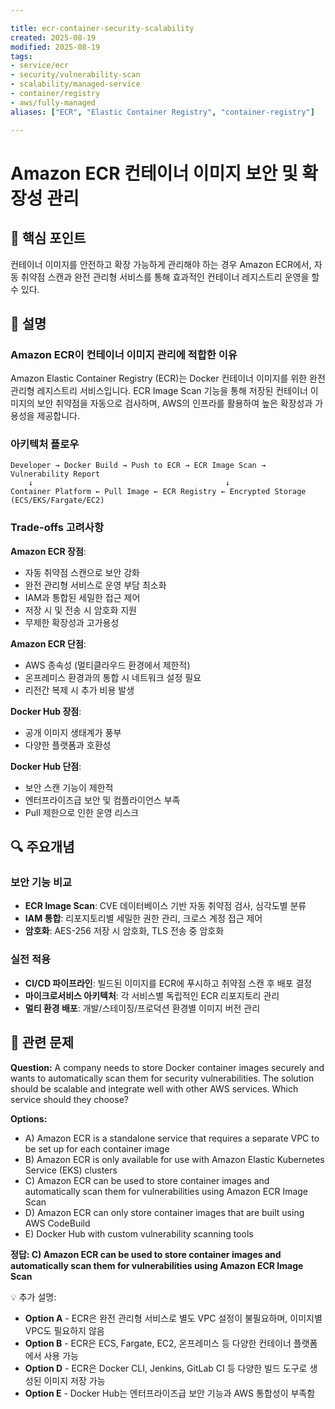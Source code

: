 ```yaml
---

title: ecr-container-security-scalability
created: 2025-08-19
modified: 2025-08-19
tags:
- service/ecr
- security/vulnerability-scan
- scalability/managed-service
- container/registry
- aws/fully-managed
aliases: ["ECR", "Elastic Container Registry", "container-registry"]

---
```


# Amazon ECR 컨테이너 이미지 보안 및 확장성 관리

## 🎯 핵심 포인트

컨테이너 이미지를 안전하고 확장 가능하게 관리해야 하는 경우 Amazon ECR에서, 자동 취약점 스캔과 완전 관리형 서비스를 통해 효과적인 컨테이너 레지스트리 운영을 할 수 있다.

## 📝 설명

### Amazon ECR이 컨테이너 이미지 관리에 적합한 이유

Amazon Elastic Container Registry (ECR)는 Docker 컨테이너 이미지를 위한 완전 관리형 레지스트리 서비스입니다. ECR Image Scan 기능을 통해 저장된 컨테이너 이미지의 보안 취약점을 자동으로 검사하며, AWS의 인프라를 활용하여 높은 확장성과 가용성을 제공합니다.

### 아키텍처 플로우

```
Developer → Docker Build → Push to ECR → ECR Image Scan → Vulnerability Report
    ↓                                           ↓
Container Platform ← Pull Image ← ECR Registry ← Encrypted Storage
(ECS/EKS/Fargate/EC2)
```

### Trade-offs 고려사항

**Amazon ECR 장점**:
- 자동 취약점 스캔으로 보안 강화
- 완전 관리형 서비스로 운영 부담 최소화
- IAM과 통합된 세밀한 접근 제어
- 저장 시 및 전송 시 암호화 지원
- 무제한 확장성과 고가용성

**Amazon ECR 단점**:
- AWS 종속성 (멀티클라우드 환경에서 제한적)
- 온프레미스 환경과의 통합 시 네트워크 설정 필요
- 리전간 복제 시 추가 비용 발생

**Docker Hub 장점**:
- 공개 이미지 생태계가 풍부
- 다양한 플랫폼과 호환성

**Docker Hub 단점**:
- 보안 스캔 기능이 제한적
- 엔터프라이즈급 보안 및 컴플라이언스 부족
- Pull 제한으로 인한 운영 리스크

## 🔍 주요개념

### 보안 기능 비교

- **ECR Image Scan**: CVE 데이터베이스 기반 자동 취약점 검사, 심각도별 분류
- **IAM 통합**: 리포지토리별 세밀한 권한 관리, 크로스 계정 접근 제어
- **암호화**: AES-256 저장 시 암호화, TLS 전송 중 암호화

### 실전 적용

- **CI/CD 파이프라인**: 빌드된 이미지를 ECR에 푸시하고 취약점 스캔 후 배포 결정
- **마이크로서비스 아키텍처**: 각 서비스별 독립적인 ECR 리포지토리 관리
- **멀티 환경 배포**: 개발/스테이징/프로덕션 환경별 이미지 버전 관리

## 📝 관련 문제

**Question:** A company needs to store Docker container images securely and wants to automatically scan them for security vulnerabilities. The solution should be scalable and integrate well with other AWS services. Which service should they choose?

**Options:**

- A) Amazon ECR is a standalone service that requires a separate VPC to be set up for each container image
- B) Amazon ECR is only available for use with Amazon Elastic Kubernetes Service (EKS) clusters  
- C) Amazon ECR can be used to store container images and automatically scan them for vulnerabilities using Amazon ECR Image Scan
- D) Amazon ECR can only store container images that are built using AWS CodeBuild
- E) Docker Hub with custom vulnerability scanning tools

**정답: C) Amazon ECR can be used to store container images and automatically scan them for vulnerabilities using Amazon ECR Image Scan**

💡 추가 설명:

- **Option A** - ECR은 완전 관리형 서비스로 별도 VPC 설정이 불필요하며, 이미지별 VPC도 필요하지 않음
- **Option B** - ECR은 ECS, Fargate, EC2, 온프레미스 등 다양한 컨테이너 플랫폼에서 사용 가능
- **Option D** - ECR은 Docker CLI, Jenkins, GitLab CI 등 다양한 빌드 도구로 생성된 이미지 저장 가능
- **Option E** - Docker Hub는 엔터프라이즈급 보안 기능과 AWS 통합성이 부족함